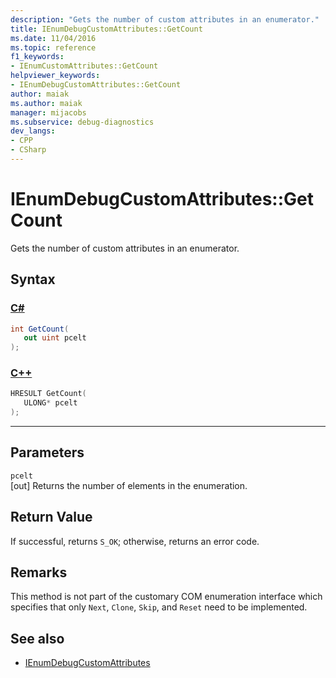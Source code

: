 ```yaml
---
description: "Gets the number of custom attributes in an enumerator."
title: IEnumDebugCustomAttributes::GetCount
ms.date: 11/04/2016
ms.topic: reference
f1_keywords:
- IEnumCustomAttributes::GetCount
helpviewer_keywords:
- IEnumDebugCustomAttributes::GetCount
author: maiak
ms.author: maiak
manager: mijacobs
ms.subservice: debug-diagnostics
dev_langs:
- CPP
- CSharp
---
```

# IEnumDebugCustomAttributes::GetCount

Gets the number of custom attributes in an enumerator.

## Syntax

### [C#](#tab/csharp)
```csharp
int GetCount(
   out uint pcelt
);
```
### [C++](#tab/cpp)
```cpp
HRESULT GetCount( 
   ULONG* pcelt
);
```
---

## Parameters
`pcelt`\
[out] Returns the number of elements in the enumeration.

## Return Value
 If successful, returns `S_OK`; otherwise, returns an error code.

## Remarks
 This method is not part of the customary COM enumeration interface which specifies that only `Next`, `Clone`, `Skip`, and `Reset` need to be implemented.

## See also
- [IEnumDebugCustomAttributes](../../../extensibility/debugger/reference/ienumdebugcustomattributes.md)
